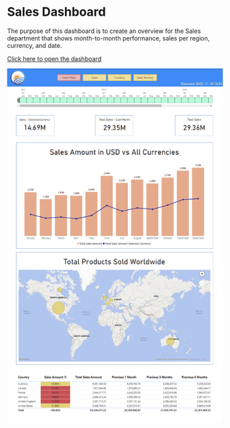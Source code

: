 # Sales Dashboard

The purpose of this dashboard is to create an overview for the Sales department that shows month-to-month performance, sales per region, currency, and date.

<a href="Sales%20Dashboard.pbix" download="Sales%20Dashboard.pbix">Click here to open the dashboard</a>

<kbd><img src="Sales%20Dashboard.png"/></kbd>